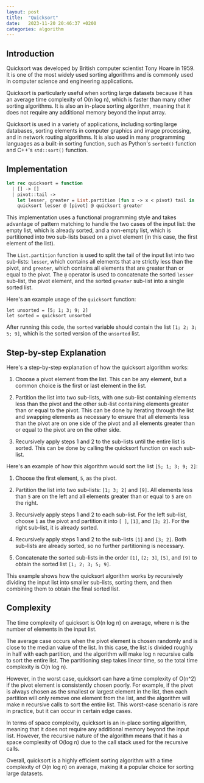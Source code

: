 ```yaml
---
layout: post
title:  "Quicksort"
date:   2023-11-20 20:46:37 +0200
categories: algorithm
---
```


## Introduction

Quicksort was developed by British computer scientist Tony Hoare in 1959. It is one of the most widely used sorting algorithms and is commonly used in computer science and engineering applications.  

Quicksort is particularly useful when sorting large datasets because it has an average time complexity of O(n log n), which is faster than many other sorting algorithms. It is also an in-place sorting algorithm, meaning that it does not require any additional memory beyond the input array.  

Quicksort is used in a variety of applications, including sorting large databases, sorting elements in computer graphics and image processing, and in network routing algorithms. It is also used in many programming languages as a built-in sorting function, such as Python's `sorted()` function and C++'s `std::sort()` function.

## Implementation
   
```ocaml
let rec quicksort = function  
  | [] -> []  
  | pivot::tail ->  
    let lesser, greater = List.partition (fun x -> x < pivot) tail in  
    quicksort lesser @ [pivot] @ quicksort greater  
```  
   
This implementation uses a functional programming style and takes advantage of pattern matching to handle the two cases of the input list: the empty list, which is already sorted, and a non-empty list, which is partitioned into two sub-lists based on a pivot element (in this case, the first element of the list).  
   
The `List.partition` function is used to split the tail of the input list into two sub-lists: `lesser`, which contains all elements that are strictly less than the pivot, and `greater`, which contains all elements that are greater than or equal to the pivot. The `@` operator is used to concatenate the sorted `lesser` sub-list, the pivot element, and the sorted `greater` sub-list into a single sorted list.  

Here's an example usage of the `quicksort` function:  
   
```  
let unsorted = [5; 1; 3; 9; 2]  
let sorted = quicksort unsorted  
```  
   
After running this code, the `sorted` variable should contain the list `[1; 2; 3; 5; 9]`, which is the sorted version of the `unsorted` list.

## Step-by-step Explanation

Here's a step-by-step explanation of how the quicksort algorithm works:  
   
1. Choose a pivot element from the list. This can be any element, but a common choice is the first or last element in the list.  
   
2. Partition the list into two sub-lists, with one sub-list containing elements less than the pivot and the other sub-list containing elements greater than or equal to the pivot. This can be done by iterating through the list and swapping elements as necessary to ensure that all elements less than the pivot are on one side of the pivot and all elements greater than or equal to the pivot are on the other side.  
   
3. Recursively apply steps 1 and 2 to the sub-lists until the entire list is sorted. This can be done by calling the quicksort function on each sub-list.  
   
Here's an example of how this algorithm would sort the list `[5; 1; 3; 9; 2]`:  
   
1. Choose the first element, `5`, as the pivot.  
   
2. Partition the list into two sub-lists: `[1; 3; 2]` and `[9]`. All elements less than `5` are on the left and all elements greater than or equal to `5` are on the right.  
   
3. Recursively apply steps 1 and 2 to each sub-list. For the left sub-list, choose `1` as the pivot and partition it into `[ ]`, `[1]`, and `[3; 2]`. For the right sub-list, it is already sorted.  
   
4. Recursively apply steps 1 and 2 to the sub-lists `[1]` and `[3; 2]`. Both sub-lists are already sorted, so no further partitioning is necessary.  
   
5. Concatenate the sorted sub-lists in the order `[1]`, `[2; 3]`, `[5]`, and `[9]` to obtain the sorted list `[1; 2; 3; 5; 9]`.  

This example shows how the quicksort algorithm works by recursively dividing the input list into smaller sub-lists, sorting them, and then combining them to obtain the final sorted list.

## Complexity

The time complexity of quicksort is O(n log n) on average, where n is the number of elements in the input list.   
  
The average case occurs when the pivot element is chosen randomly and is close to the median value of the list. In this case, the list is divided roughly in half with each partition, and the algorithm will make log n recursive calls to sort the entire list. The partitioning step takes linear time, so the total time complexity is O(n log n).  
   
However, in the worst case, quicksort can have a time complexity of O(n^2) if the pivot element is consistently chosen poorly. For example, if the pivot is always chosen as the smallest or largest element in the list, then each partition will only remove one element from the list, and the algorithm will make n recursive calls to sort the entire list. This worst-case scenario is rare in practice, but it can occur in certain edge cases.  
   
In terms of space complexity, quicksort is an in-place sorting algorithm, meaning that it does not require any additional memory beyond the input list. However, the recursive nature of the algorithm means that it has a space complexity of O(log n) due to the call stack used for the recursive calls.  
   
Overall, quicksort is a highly efficient sorting algorithm with a time complexity of O(n log n) on average, making it a popular choice for sorting large datasets.